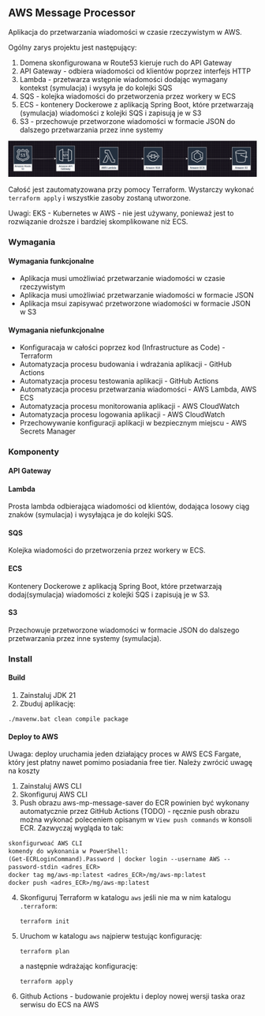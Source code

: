 ## AWS Message Processor

Aplikacja do przetwarzania wiadomości w czasie rzeczywistym w AWS.

Ogólny zarys projektu jest następujący:

1. Domena skonfigurowana w Route53 kieruje ruch do API Gateway
2. API Gateway - odbiera wiadomości od klientów poprzez interfejs HTTP
3. Lambda - przetwarza wstępnie wiadomości dodając wymagany kontekst (symulacja) i wysyła je do kolejki SQS
4. SQS - kolejka wiadomości do przetworzenia przez workery w ECS
5. ECS - kontenery Dockerowe z aplikacją Spring Boot, które przetwarzają (symulacja) wiadomości z kolejki SQS i zapisują
   je w S3
6. S3 - przechowuje przetworzone wiadomości w formacie JSON do dalszego przetwarzania przez inne systemy

![img.png](docs/img.png)

Całość jest zautomatyzowana przy pomocy Terraform. Wystarczy wykonać `terraform apply` i wszystkie zasoby zostaną
utworzone.

Uwagi:
EKS - Kubernetes w AWS - nie jest używany, ponieważ jest to rozwiązanie droższe i bardziej skomplikowane niż ECS.

### Wymagania

#### Wymagania funkcjonalne

- Aplikacja musi umożliwiać przetwarzanie wiadomości w czasie rzeczywistym
- Aplikacja musi umożliwiać przetwarzanie wiadomości w formacie JSON
- Aplikacja msui zapisywać przetworzone wiadomości w formacie JSON w S3

#### Wymagania niefunkcjonalne

- Konfiguracaja w całości poprzez kod (Infrastructure as Code) - Terraform
- Automatyzacja procesu budowania i wdrażania aplikacji - GitHub Actions
- Automatyzacja procesu testowania aplikacji - GitHub Actions
- Automatyzacja procesu przetwarzania wiadomości - AWS Lambda, AWS ECS
- Automatyzacja procesu monitorowania aplikacji - AWS CloudWatch
- Automatyzacja procesu logowania aplikacji - AWS CloudWatch
- Przechowywanie konfiguracji aplikacji w bezpiecznym miejscu - AWS Secrets Manager

### Komponenty

#### API Gateway

#### Lambda

Prosta lambda odbierająca wiadomości od klientów, dodająca losowy ciąg znaków (symulacja) i wysyłająca je do kolejki
SQS.

#### SQS

Kolejka wiadomości do przetworzenia przez workery w ECS.

#### ECS

Kontenery Dockerowe z aplikacją Spring Boot, które przetwarzają dodaj(symulacja) wiadomości z kolejki SQS i zapisują je
w S3.

#### S3

Przechowuje przetworzone wiadomości w formacie JSON do dalszego przetwarzania przez inne systemy (symulacja).

### Install

#### Build

1. Zainstaluj JDK 21
2. Zbuduj aplikację:

```
./mavenw.bat clean compile package
```

#### Deploy to AWS

Uwaga: deploy uruchamia jeden działający proces w AWS ECS Fargate, który jest płatny nawet pomimo posiadania free tier. Należy zwrócić uwagę na koszty

1. Zainstaluj AWS CLI
2. Skonfiguruj AWS CLI
3. Push obrazu aws-mp-message-saver do ECR powinien być wykonany automatycznie przez GitHub Actions (TODO) - ręcznie push
   obrazu można wykonać poleceniem opisanym w `View push commands` w konsoli ECR. Zazwyczaj wygląda to tak:
```
skonfigurwoać AWS CLI
komendy do wykonania w PowerShell:
(Get-ECRLoginCommand).Password | docker login --username AWS --password-stdin <adres_ECR>
docker tag mg/aws-mp:latest <adres_ECR>/mg/aws-mp:latest
docker push <adres_ECR>/mg/aws-mp:latest
```
4. Skonfiguruj Terraform w katalogu `aws` jeśli nie ma w nim katalogu `.terraform`:
   ```
   terraform init
   ```
5. Uruchom w katalogu `aws` najpierw testując konfigurację:
    ```
    terraform plan
    ```
   a następnie wdrażając konfigurację:
    ```
    terraform apply
    ```
6. Github Actions - budowanie projektu i deploy nowej wersji taska oraz serwisu do ECS na AWS
